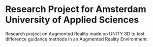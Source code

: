 # Research Project for Amsterdam University of Applied Sciences
Research project on Augmented Reality made on UNITY 3D to test difference guidance methods in an Augmented Reality Environment.
